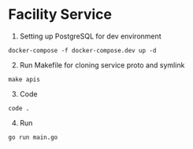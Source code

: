 # Facility Service

1. Setting up PostgreSQL for dev environment
```
docker-compose -f docker-compose.dev up -d
```
2. Run Makefile for cloning service proto and symlink
```
make apis
```
3. Code
```
code .
```
4. Run
```
go run main.go
```